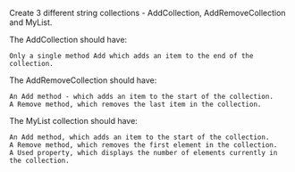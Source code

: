 Create 3 different string collections - AddCollection, AddRemoveCollection and MyList.

 The AddCollection should have:
 
	Only a single method Add which adds an item to the end of the collection.

 The AddRemoveCollection should have:
 
	An Add method - which adds an item to the start of the collection.
	A Remove method, which removes the last item in the collection.

 The MyList collection should have:
 
	An Add method, which adds an item to the start of the collection.
	A Remove method, which removes the first element in the collection.
	A Used property, which displays the number of elements currently in the collection. 

